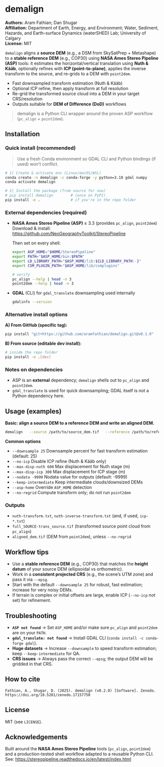 # demalign

**Authors:** Aram Fathian; Dan Shugar  
**Affiliation:** Department of Earth, Energy, and Environment; Water, Sediment, Hazards, and Earth-surface Dynamics (waterSHED) Lab; University of Calgary  
**License:** MIT

`demalign` aligns a **source DEM** (e.g., a DSM from SkySatPrep + Metashape) to a **stable reference DEM** (e.g., COP30) using
**NASA Ames Stereo Pipeline (ASP)** tools: it estimates the horizontal/vertical translation using **Nuth & Kääb**, optionally refines
with **ICP (point-to-plane)**, applies the inverse transform to the source, and re-grids to a DEM with `point2dem`.

- Fast downsampled transform estimation (Nuth & Kääb)
- Optional ICP refine, then apply transform at full resolution
- Re-grid the transformed source cloud into a DEM in your target CRS/resolution
- Outputs suitable for **DEM of Difference (DoD)** workflows

> demalign is a Python CLI wrapper around the proven ASP workflow (`pc_align` + `point2dem`).

## Installation

### Quick install (recommended)

> Use a fresh Conda environment so GDAL CLI and Python bindings (if used) won’t conflict.

```bash
# 1) Create & activate env (Linux/macOS/WSL)
conda create -n demalign -c conda-forge -y python=3.10 gdal numpy
conda activate demalign

# 2) Install the package (from source for now)
# pip install demalign        # (once on PyPI)
pip install -e .              # if you're in the repo folder
```

### External dependencies (required)

- **NASA Ames Stereo Pipeline (ASP)** ≥ 3.3 (provides `pc_align`, `point2dem`)  
  Download & install: https://github.com/NeoGeographyToolkit/StereoPipeline

  Then set on every shell:
  ```bash
  export ASP_HOME="$HOME/StereoPipeline"
  export PATH="$ASP_HOME/bin:$PATH"
  export LD_LIBRARY_PATH="$ASP_HOME/lib:${LD_LIBRARY_PATH:-}"
  export CSM_PLUGIN_PATH="$ASP_HOME/lib/csmplugins"

  # verify
  pc_align --help | head -n 3
  point2dem --help | head -n 3
  ```

- **GDAL** (CLI) for `gdal_translate` downsampling used internally
  ```bash
  gdalinfo --version
  ```

### Alternative install options

**A) From GitHub (specific tag):**
```bash
pip install "git+https://github.com/aramfathian/demalign.git@v0.1.0"
```

**B) From source (editable dev install):**
```bash
# inside the repo folder
pip install -e .[dev]
```

### Notes on dependencies

- ASP is an **external** dependency; `demalign` shells out to `pc_align` and `point2dem`.
- `gdal_translate` is used for quick downsampling; GDAL itself is not a Python dependency here.

## Usage (examples)

**Basic: align a source DEM to a reference DEM and write an aligned DEM.**
```bash
demalign   --source /path/to/source_dem.tif   --reference /path/to/reference_dem.tif   --epsg 32608   --tr 5   --out /path/to/out_dir
```

**Common options**
- `--downsample 25`          Downsample percent for fast transform estimation (default: 25)
- `--no-icp`                 Disable ICP refine (Nuth & Kääb only)
- `--max-disp-nuth 600`      Max displacement for Nuth stage (m)
- `--max-disp-icp 300`       Max displacement for ICP stage (m)
- `--nodata -9999`           Nodata value for outputs (default: -9999)
- `--keep-intermediate`      Keep intermediate clouds/downsized DEMs
- `--asp-home`               Override `ASP_HOME` detection
- `--no-regrid`              Compute transform only; do not run `point2dem`

### Outputs
- `nuth-transform.txt`, `nuth-inverse-transform.txt` (and, if used, `icp-*.txt`)
- `full_SOURCE-trans_source.tif` (transformed source point cloud from `pc_align`)
- `aligned_dem.tif` (DEM from `point2dem`), unless `--no-regrid`

## Workflow tips

- Use a **stable reference DEM** (e.g., COP30) that matches the **height datum** of your source DEM (ellipsoidal vs orthometric).  
- Work in a **consistent projected CRS** (e.g., the scene’s UTM zone) and pass it via `--epsg`.
- Start with the default `--downsample 25` for robust, fast estimation; increase for very noisy DEMs.
- If terrain is complex or initial offsets are large, enable ICP (`--no-icp` *not* set) for refinement.

## Troubleshooting

- **`ASP not found`** → Set `ASP_HOME` and/or make sure `pc_align` and `point2dem` are on your `PATH`.
- **`gdal_translate: not found`** → Install GDAL CLI (`conda install -c conda-forge gdal`).
- **Huge datasets** → Increase `--downsample` to speed transform estimation; keep `--keep-intermediate` for QA.
- **CRS issues** → Always pass the correct `--epsg`; the output DEM will be gridded in that CRS.

## How to cite
```
Fathian, A., Shugar, D. (2025). demalign (v0.2.0) [Software]. Zenodo. https://doi.org/10.5281/zenodo.17157750
```

## License
MIT (see `LICENSE`).

## Acknowledgements
Built around the **NASA Ames Stereo Pipeline** tools (`pc_align`, `point2dem`) and a production-tested shell workflow adapted to a reusable Python CLI. See: https://stereopipeline.readthedocs.io/en/latest/index.html
